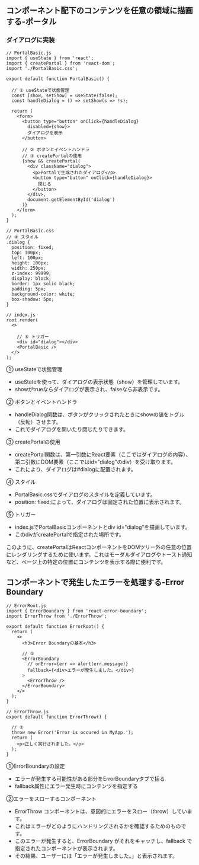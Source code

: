 ## コンポーネント配下のコンテンツを任意の領域に描画する-ポータル
### ダイアログに実装
```
// PortalBasic.js
import { useState } from 'react';
import { createPortal } from 'react-dom';
import './PortalBasic.css';

export default function PortalBasic() {

  // ① useStateで状態管理
  const [show, setShow] = useState(false);
  const handleDialog = () => setShow(s => !s);

  return (
    <form>
      <button type="button" onClick={handleDialog}
        disabled={show}>
        ダイアログを表示
      </button>

      // ② ボタンとイベントハンドラ
      // ③ createPortalの使用
      {show && createPortal(
        <div className="dialog">
          <p>Portalで生成されたダイアログ</p>
          <button type="button" onClick={handleDialog}>
            閉じる
          </button>
        </div>,
        document.getElementById('dialog')
      )}
    </form>
  );
}
```
```
// PortalBasic.css
// ④ スタイル
.dialog {
  position: fixed;
  top: 100px;
  left: 100px;
  height: 100px;
  width: 250px;
  z-index: 99999;
  display: block;
  border: 1px solid black;
  padding: 5px;
  background-color: white;
  box-shadow: 5px;
}
```
```
// index.js
root.render(
  <>

    // ⑤ トリガー
    <div id="dialog"></div>
    <PortalBasic />
  </>
);
```
① useStateで状態管理
- useStateを使って、ダイアログの表示状態（show）を管理しています。
- showがtrueならダイアログが表示され、falseなら非表示です。

② ボタンとイベントハンドラ
- handleDialog関数は、ボタンがクリックされたときにshowの値をトグル（反転）させます。
- これでダイアログを開いたり閉じたりできます。

③ createPortalの使用
- createPortal関数は、第一引数にReact要素（ここではダイアログの内容）、第二引数にDOM要素（ここではid="dialog"のdiv）を受け取ります。
- これにより、ダイアログは#dialogに配置されます。

④ スタイル
- PortalBasic.cssでダイアログのスタイルを定義しています。
- position: fixed;によって、ダイアログは固定された位置に表示されます。

⑤ トリガー
- index.jsでPortalBasicコンポーネントとdiv id="dialog"を描画しています。
- このdivがcreatePortalで指定された場所です。
  
このように、createPortalはReactコンポーネントをDOMツリー外の任意の位置にレンダリングするために使います。これはモーダルダイアログやトースト通知など、ページ上の特定の位置にコンテンツを表示する際に便利です。

## コンポーネントで発生したエラーを処理する-Error Boundary
```
// ErrorRoot.js
import { ErrorBoundary } from 'react-error-boundary';
import ErrorThrow from './ErrorThrow';

export default function ErrorRoot() {
  return (
    <>
      <h3>Error Boundaryの基本</h3>

      // ①
      <ErrorBoundary
        // onError={err => alert(err.message)}
        fallback={<div>エラーが発生しました。</div>}
      >
        <ErrorThrow />
      </ErrorBoundary>
    </>
  );
}
```
```
// ErrorThrow.js
export default function ErrorThrow() {

  // ②
  throw new Error('Error is occured in MyApp.');
  return (
    <p>正しく実行されました。</p>
  );
}

```
①ErrorBoundaryの設定
- エラーが発生する可能性がある部分をErrorBoundaryタブで括る
- fallback属性にエラー発生時にコンテンツを指定する
  
②エラーをスローするコンポーネント 
- ErrorThrow コンポーネントは、意図的にエラーをスロー（throw）しています。
- これはエラーがどのようにハンドリングされるかを確認するためのものです。
- このエラーが発生すると、ErrorBoundary がそれをキャッチし、fallback で指定されたコンポーネントが表示されます。
- その結果、ユーザーには「エラーが発生しました。」と表示されます。
